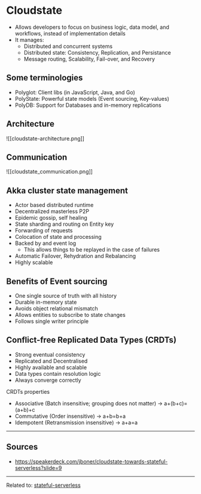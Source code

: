 # Cloudstate
* Allows developers to focus on business logic, data model, and workflows, instead of implementation details
* It manages:
	* Distributed and concurrent systems
	* Distributed state: Consistency, Replication, and Persistance
	* Message routing, Scalability, Fail-over, and Recovery

## Some terminologies
* Polyglot: Client libs (in JavaScript, Java, and Go)
* PolyState: Powerful state models (Event sourcing, Key-values)
* PolyDB: Support for Databases and in-memory replications


## Architecture

![[cloudstate-architecture.png]]


## Communication

![[cloudstate_communication.png]]

## Akka cluster state management
+ Actor based distributed runtime
+ Decentralized masterless P2P
+ Epidemic gossip, self healing
+ State sharding and routing on Entity key
+ Forwarding of requests
+ Colocation of state and processing
+ Backed by and event log
	+ This allows things to be replayed in the case of failures
+ Automatic Failover, Rehydration and Rebalancing
+ Highly scalable

## Benefits of Event sourcing
+ One single source of truth with all history
+ Durable in-memory state
+ Avoids object relational mismatch
+ Allows entities to subscribe to state changes
+ Follows single writer principle

## Conflict-free Replicated Data Types (CRDTs)
* Strong eventual consistency
* Replicated and Decentralised
* Highly available and scalable
* Data types contain resolution logic
* Always converge correctly

CRDTs properties
+ Associative (Batch insensitive; grouping does not matter) -> a+(b+c)=(a+b)+c
+ Commutative (Order insensitive) -> a+b=b+a
+ Idempotent (Retransmission insensitive) -> a+a=a

---
## Sources
* https://speakerdeck.com/jboner/cloudstate-towards-stateful-serverless?slide=9


<hr>

Related to: [stateful-serverless](stateful-serverless)

